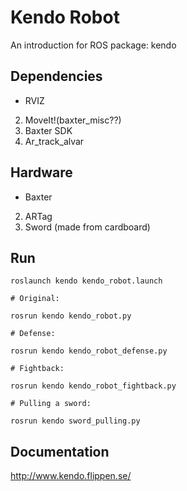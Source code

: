 # Kendo Robot
An introduction for ROS package: kendo

## Dependencies

* RVIZ
2. MoveIt!(baxter_misc??)
3. Baxter SDK
4. Ar_track_alvar

## Hardware

* Baxter
2. ARTag
3. Sword (made from cardboard)

## Run
```
roslaunch kendo kendo_robot.launch 

# Original:

rosrun kendo kendo_robot.py

# Defense:

rosrun kendo kendo_robot_defense.py

# Fightback:

rosrun kendo kendo_robot_fightback.py

# Pulling a sword:

rosrun kendo sword_pulling.py
```

## Documentation

http://www.kendo.flippen.se/

